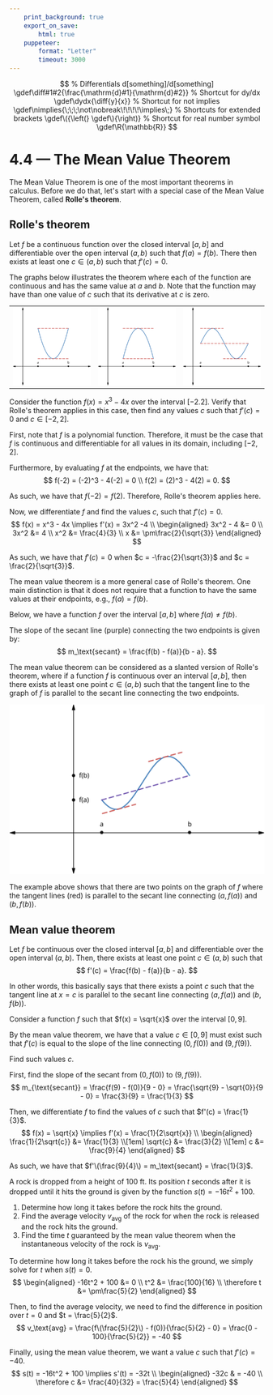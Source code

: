 ```yaml
---
    print_background: true
    export_on_save:
        html: true
    puppeteer:
        format: "Letter"
        timeout: 3000
---
```


$$
    % Differentials d[something]/d[something]
    \gdef\diff#1#2{\frac{\mathrm{d}#1}{\mathrm{d}#2}}
    % Shortcut for dy/dx
    \gdef\dydx{\diff{y}{x}}
    % Shortcut for not implies
    \gdef\nimplies{\;\;\;\not\nobreak\!\!\!\!\implies\;}
    % Shortcuts for extended brackets
    \gdef\({\left(} \gdef\){\right)}
    % Shortcut for real number symbol
    \gdef\R{\mathbb{R}}
$$

# 4.4 — The Mean Value Theorem

The Mean Value Theorem is one of the most important theorems in calculus. Before we do that, let's start with a special case of the Mean Value Theorem, called **Rolle's theorem**.

<div><theo>

## Rolle's theorem

Let $f$ be a continuous function over the closed interval $[a,b]$ and differentiable over the open interval $(a,b)$ such that $f(a) = f(b)$. There then exists at least one $c\in(a,b)$ such that $f'(c) = 0$.

The graphs below illustrates the theorem where each of the function are continuous and has the same value at $a$ and $b$. Note that the function may have than one value of $c$ such that its derivative at $c$ is zero.

|                                                                                  |                                                                                  |                                                                                  |
| -------------------------------------------------------------------------------- | -------------------------------------------------------------------------------- | -------------------------------------------------------------------------------- |
| ![38aa7d4b0acd4d10b8292c7bae7fe9c8](assets/38aa7d4b0acd4d10b8292c7bae7fe9c8.svg) | ![fa93391e5df74d1798cf4549ab00d5b7](assets/fa93391e5df74d1798cf4549ab00d5b7.svg) | ![120223d693c4425188aeb379c941c57a](assets/120223d693c4425188aeb379c941c57a.svg) |

</theo></div>

<div><eg>

Consider the function $f(x) = x^3 - 4x$ over the interval $[-2. 2]$. Verify that Rolle's theorem applies in this case, then find any values $c$ such that $f'(c) = 0$ and $c \in [-2, 2]$.

First, note that $f$ is a polynomial function. Therefore, it must be the case that $f$ is continuous and differentiable for all values in its domain, including $[-2,2]$.

Furthermore, by evaluating $f$ at the endpoints, we have that:
$$
f(-2) = (-2)^3 - 4(-2) = 0 \\
f(2) = (2)^3 - 4(2) = 0.
$$

As such, we have that $f(-2) = f(2)$. Therefore, Rolle's theorem applies here.

Now, we differentiate $f$ and find the values $c$, such that $f'(c) = 0$.
$$
f(x) = x^3 - 4x \implies f'(x) = 3x^2 -4 \\
\begin{aligned}
    3x^2 - 4 &= 0 \\
    3x^2 &= 4 \\
    x^2 &= \frac{4}{3} \\
    x &= \pm\frac{2}{\sqrt{3}}
\end{aligned}
$$

As such, we have that $f'(c) = 0$ when $c = -\frac{2}{\sqrt{3}}$ and $c = \frac{2}{\sqrt{3}}$.

</eg></div>

The mean value theorem is a more general case of Rolle's theorem. One main distinction is that it does not require that a function to have the same values at their endpoints, e.g., $f(a) = f(b)$.

Below, we have a function $f$ over the interval $[a,b]$ where $f(a) \neq f(b)$.

The slope of the secant line (purple) connecting the two endpoints is given by:
$$
m_\text{secant} = \frac{f(b) - f(a)}{b - a}.
$$

The mean value theorem can be considered as a slanted version of Rolle's theorem, where if a function $f$ is continuous over an interval $[a,b]$, then there exists at least one point $c \in (a,b)$ such that the tangent line to the graph of $f$ is parallel to the secant line connecting the two endpoints.

![f569ee6c73c440ce90559fa85fc2db8d](assets/f569ee6c73c440ce90559fa85fc2db8d.svg)

The example above shows that there are two points on the graph of $f$ where the tangent lines (red) is parallel to the secant line connecting $(a, f(a))$ and $(b, f(b))$.

<div><theo>

## Mean value theorem

Let $f$ be continuous over the closed interval $[a,b]$ and differentiable over the open interval $(a,b)$. Then, there exists at least one point $c\in(a,b)$ such that
$$
f'(c) = \frac{f(b) - f(a)}{b - a}.
$$

In other words, this basically says that there exists a point $c$ such that the tangent line at $x = c$ is parallel to the secant line connecting $(a, f(a))$ and $(b, f(b))$.

</theo></div>

<div><eg>

Consider a function $f$ such that $f(x) = \sqrt{x}$ over the interval $[0,9]$.

By the mean value theorem, we have that a value $c \in [0,9]$ must exist such that $f'(c)$ is equal to the slope of the line connecting $(0, f(0))$ and $(9, f(9))$.

Find such values $c$.

First, find the slope of the secant from $(0, f(0))$ to $(9, f(9))$.
$$
m_{\text{secant}} = \frac{f(9) - f(0)}{9 - 0} = \frac{\sqrt{9} - \sqrt{0}}{9 - 0} = \frac{3}{9} = \frac{1}{3}
$$

Then, we differentiate $f$ to find the values of $c$ such that $f'(c) = \frac{1}{3}$.
$$
f(x) = \sqrt{x} \implies f'(x) = \frac{1}{2\sqrt{x}} \\
\begin{aligned}
    \frac{1}{2\sqrt{c}} &= \frac{1}{3} \\[1em]
    \sqrt{c} &= \frac{3}{2} \\[1em]
    c &= \frac{9}{4}
\end{aligned}
$$

As such, we have that $f'\(\frac{9}{4}\) = m_\text{secant} = \frac{1}{3}$.

</eg></div>

<div><eg>

A rock is dropped from a height of $100\text{ ft}$. Its position $t$ seconds after it is dropped until it hits the ground is given by the function $s(t) = -16t^2 + 100$.

1. Determine how long it takes before the rock hits the ground.
2. Find the average velocity $v_\text{avg}$ of the rock for when the rock is released and the rock hits the ground.
3. Find the time $t$ guaranteed by the mean value theorem when the instantaneous velocity of the rock is $v_\text{avg}$.

To determine how long it takes before the rock his the ground, we simply solve for $t$ when $s(t) = 0$.
$$
\begin{aligned}
    -16t^2 + 100 &= 0 \\
    t^2 &= \frac{100}{16} \\
    \therefore t &= \pm\frac{5}{2}
\end{aligned}
$$

Then, to find the average velocity, we need to find the difference in position over $t = 0$ and $t = \frac{5}{2}$.
$$
v_\text{avg} = \frac{f\(\frac{5}{2}\) - f(0)}{\frac{5}{2} - 0} = \frac{0 - 100}{\frac{5}{2}} = -40
$$

Finally, using the mean value theorem, we want a value $c$ such that $f'(c) = -40$.
$$
s(t) = -16t^2 + 100 \implies s'(t) = -32t \\
\begin{aligned}
   -32c & = -40 \\
   \therefore c &= \frac{40}{32} = \frac{5}{4}
\end{aligned}
$$

</eg></div>

